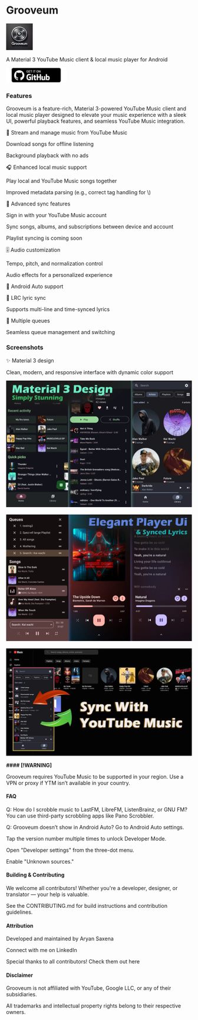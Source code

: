 # **Grooveum**

<img src="./assets/grooveum.webp" height="72">


A Material 3 YouTube Music client & local music player for Android


<img src="assets/badge_github.png" alt="Get it on GitHub" height="40">

### Features

Grooveum is a feature-rich, Material 3-powered YouTube Music client and local music player designed to elevate your music experience with a sleek UI, powerful playback features, and seamless YouTube Music integration.

🎵 Stream and manage music from YouTube Music

Download songs for offline listening

Background playback with no ads

🎧 Enhanced local music support

Play local and YouTube Music songs together

Improved metadata parsing (e.g., correct tag handling for \\)

🔄 Advanced sync features

Sign in with your YouTube Music account

Sync songs, albums, and subscriptions between device and account

Playlist syncing is coming soon

🎚️ Audio customization

Tempo, pitch, and normalization control

Audio effects for a personalized experience

🚗 Android Auto support

🎤 LRC lyric sync

Supports multi-line and time-synced lyrics

🔀 Multiple queues

Seamless queue management and switching

### **Screenshots**

✨ Material 3 design

Clean, modern, and responsive interface with dynamic color support


<img src="./assets/main-interface.webp" width="600" alt="Main interface" /> <br/><br/> <img src="./assets/player.webp" width="600" alt="Player screen" /> <br/><br/> <img src="./assets/ytm-sync.webp" width="600" alt="YouTube Music Sync" />

**#### [!WARNING]** 

Grooveum requires YouTube Music to be supported in your region. Use a VPN or proxy if YTM isn’t available in your country.

#### FAQ

Q: How do I scrobble music to LastFM, LibreFM, ListenBrainz, or GNU FM?
You can use third-party scrobbling apps like Pano Scrobbler.

Q: Grooveum doesn’t show in Android Auto?
Go to Android Auto settings.

Tap the version number multiple times to unlock Developer Mode.

Open "Developer settings" from the three-dot menu.

Enable "Unknown sources."

#### Building & Contributing

We welcome all contributors! Whether you're a developer, designer, or translator — your help is valuable.

See the CONTRIBUTING.md for build instructions and contribution guidelines.

#### Attribution

Developed and maintained by Aryan Saxena

Connect with me on LinkedIn

Special thanks to all contributors! Check them out here

#### Disclaimer

Grooveum is not affiliated with YouTube, Google LLC, or any of their subsidiaries.

All trademarks and intellectual property rights belong to their respective owners.
